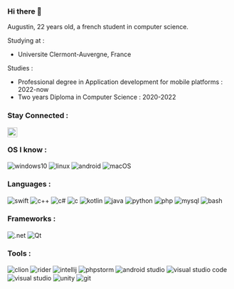 ### Hi there 👋

Augustin, 22 years old, a french student in computer science.  

Studying at : 
- Universite Clermont-Auvergne, France

Studies :  
- Professional degree in Application development for mobile platforms : 2022-now  
- Two years Diploma in Computer Science : 2020-2022
  
### Stay Connected : 

[<img align="left" alt="samuel | LinkedIn" width="22px" src="https://static-exp1.licdn.com/sc/h/2if24wp7oqlodqdlgei1n1520" />](https://www.linkedin.com/in/augustin-giraudier/)

<br/>

### OS I know : 

<p align="left">
        <img align="center" src="https://img.shields.io/badge/Windows-0078D6?style=for-the-badge&logo=windows&logoColor=white" alt="windows10"/>
        <img align="center" src="https://img.shields.io/badge/Linux-FCC624?style=for-the-badge&logo=linux&logoColor=white" alt="linux"/>
        <img align="center" src="https://img.shields.io/badge/Android-3DDC84?style=for-the-badge&logo=android&logoColor=white" alt="android"/>
        <img align="center" src="https://img.shields.io/badge/mac%20os-000000?style=for-the-badge&logo=macos&logoColor=white" alt="macOS"/>
</p>

### Languages :

<p align="left">
        <img align="center" src="https://img.shields.io/badge/swift-F54A2A?style=for-the-badge&logo=swift&logoColor=white" alt="swift"/>
        <img align="center" src="https://img.shields.io/badge/-C++-00599C?logo=C%2B%2B&style=for-the-badge&logoColor=white" alt="c++"/>
        <img align="center" src="https://img.shields.io/badge/-C%23-239120?logo=C%20Sharp&style=for-the-badge&logoColor=white" alt="c#"/>
        <img align="center" src="https://img.shields.io/badge/-C-A8B9CC?logo=C&style=for-the-badge&logoColor=white" alt="c"/>
        <img align="center" src="https://img.shields.io/badge/kotlin-%237F52FF.svg?style=for-the-badge&logo=kotlin&logoColor=white" alt="kotlin"/>
        <img align="center" src="https://img.shields.io/badge/-JAVA-f89820?style=for-the-badge&logo=Java&logoColor=white" alt="java"/>
        <img align="center" src="https://img.shields.io/badge/-PYTHON-3776AB?logo=Python&style=for-the-badge&logoColor=white" alt="python"/>
        <img align="center" src="https://img.shields.io/badge/-PHP-777BB4?logo=PHP&style=for-the-badge&logoColor=white" alt="php"/>
        <img align="center" src="https://img.shields.io/badge/-MYSQL-4479A1?logo=MySQL&style=for-the-badge&logoColor=white" alt="mysql"/>
        <img align="center" src="https://img.shields.io/badge/-BASH-4EAA25?logo=GNU%20Bash&style=for-the-badge&logoColor=white" alt="bash"/>
</p>

### Frameworks : 

<p align="left">
        <img align="center" src="https://img.shields.io/badge/.NET-5C2D91?style=for-the-badge&logo=.net&logoColor=white)" alt=".net"/>
        <img align="center" src="https://img.shields.io/badge/Qt-%23217346.svg?style=for-the-badge&logo=Qt&logoColor=white" alt="Qt"/>
</p>

### Tools : 
<p align="left">
        <img align="center" src="https://img.shields.io/badge/CLion-black?style=for-the-badge&logo=clion&logoColor=white" alt="clion"/>
        <img align="center" src="https://img.shields.io/badge/Rider-000000.svg?style=for-the-badge&logo=Rider&logoColor=white&color=black&labelColor=crimson" alt="rider"/>
        <img align="center" src="https://img.shields.io/badge/IntelliJIDEA-000000.svg?style=for-the-badge&logo=intellij-idea&logoColor=white" alt="intellij"/>
        <img align="center" src="https://img.shields.io/badge/phpstorm-143?style=for-the-badge&logo=phpstorm&logoColor=black&color=black&labelColor=darkorchid" alt="phpstorm"/>
        <img align="center" src="https://img.shields.io/badge/Android%20Studio-3DDC84.svg?style=for-the-badge&logo=android-studio&logoColor=white" alt="android studio"/>
        <img align="center" src="https://img.shields.io/badge/Visual%20Studio%20Code-0078d7.svg?style=for-the-badge&logo=visual-studio-code&logoColor=white" alt="visual studio code"/>
        <img align="center" src="https://img.shields.io/badge/Visual%20Studio-5C2D91.svg?style=for-the-badge&logo=visual-studio&logoColor=white" alt="visual studio"/>
        <img align="center" src="https://img.shields.io/badge/Unity-100000?style=for-the-badge&logo=unity&logoColor=white" alt="unity"/>
        <img align="center" src="https://img.shields.io/badge/git-%23F05033.svg?style=for-the-badge&logo=git&logoColor=white" alt="git"/>
</p>


